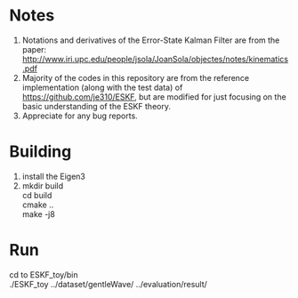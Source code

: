 # Notes
1. Notations and derivatives of the Error-State Kalman Filter are from the paper: http://www.iri.upc.edu/people/jsola/JoanSola/objectes/notes/kinematics.pdf
2. Majority of the codes in this repository are from the reference implementation (along with the test data) of https://github.com/je310/ESKF, but are modified for just focusing on the basic understanding of the ESKF theory.
3. Appreciate for any bug reports.


# Building 
1.  install the Eigen3
2.  mkdir build \
    cd build \
    cmake .. \
    make -j8

# Run
cd to ESKF_toy/bin \
./ESKF_toy ../dataset/gentleWave/ ../evaluation/result/
